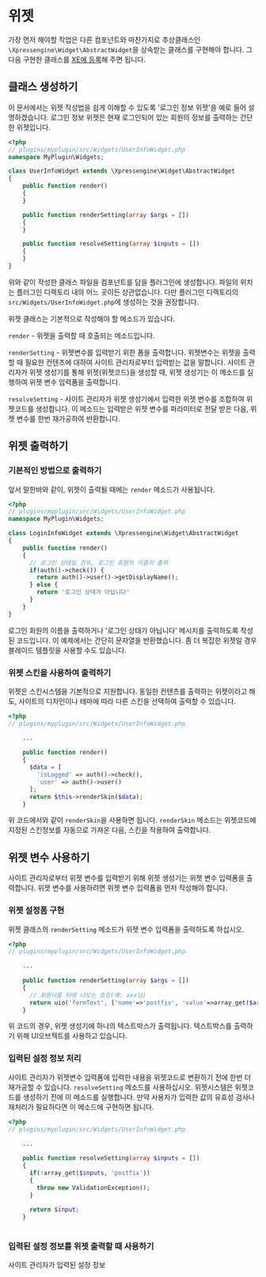 # 위젯

가장 먼저 해야할 작업은 다른 컴포넌트와 마찬가지로 추상클래스인 `\Xpressengine\Widget\AbstractWidget`을 상속받는 클래스를 구현해야 합니다. 그 다음 구현한 클래스를 [XE에 등록](plugin-component.md)해 주면 됩니다.


## 클래스 생성하기

이 문서에서는 위젯 작성법을 쉽게 이해할 수 있도록 '로그인 정보 위젯'을 예로 들어 설명하겠습니다. 로그인 정보 위젯은 현재 로그인되어 있는 회원의 정보를 출력하는 간단한 위젯입니다.

```php
<?php
// plugins/myplugin/src/Widgets/UserInfoWidget.php
namespace MyPlugin\Widgets;

class UserInfoWidget extends \Xpressengine\Widget\AbstractWidget
{
    public function render()
    {
    }

    public function renderSetting(array $args = [])
    {
    }

    public function resolveSetting(array $inputs = [])
    {
    }
}
```

위와 같이 작성한 클래스 파일을 컴포넌트를 담을 플러그인에 생성합니다. 파일의 위치는 플러그인 디렉토리 내의 어느 곳이든 상관없습니다. 다만 플러그인 디렉토리의 `src/Widgets/UserInfoWidget.php`에 생성하는 것을 권장합니다. 

위젯 클래스는 기본적으로 작성해야 할 메소드가 있습니다.

`render` - 위젯을 출력할 때 호출되는 메소드입니다.

`renderSetting` - 위젯변수를 입력받기 위한 폼을 출력합니다. 위젯변수는 위젯을 출력할 때 필요한 컨텐츠에 대하여 사이트 관리자로부터 입력받는 값을 말합니다. 사이트 관리자가 위젯 생성기를 통해 위젯(위젯코드)을 생성할 때, 위젯 생성기는 이 메소드를 실행하여 위젯 변수 입력폼을 출력합니다.

`resolveSetting` - 사이트 관리자가 위젯 생성기에서 입력한 위젯 변수를 조합하여 위젯코드를 생성합니다. 이 메소드는 입력받은 위젯 변수를 파라미터로 전달 받은 다음, 위젯 변수를 한번 재가공하여 반환합니다.


## 위젯 출력하기

### 기본적인 방법으로 출력하기

앞서 말한바와 같이, 위젯이 출력될 때에는 `render` 메소드가 사용됩니다.

```php
<?php
// plugins/myplugin/src/Widgets/UserInfoWidget.php
namespace MyPlugin\Widgets;

class LoginInfoWidget extends \Xpressengine\Widget\AbstractWidget
{
    public function render()
    {
      // 로그인 상태일 경우, 로그인 회원의 이름이 출력
      if(auth()->check()) {
        return auth()->user()->getDisplayName();
      } else {
        return '로그인 상태가 아닙니다'
      }
    }
}
```

로그인 회원의 이름을 출력하거나 '로그인 상태가 아닙니다' 메시지를 출력하도록 작성된 코드입니다. 이 예제에서는 간단히 문자열을 반환했습니다. 좀 더 복잡한 위젯일 경우 블레이드 템플릿을 사용할 수도 있습니다.


### 위젯 스킨을 사용하여 출력하기

위젯은 스킨시스템을 기본적으로 지원합니다. 동일한 컨텐츠를 출력하는 위젯이라고 해도, 사이트의 디자인이나 테마에 따라 다른 스킨을 선택하여 출력할 수 있습니다.

```php
<?php
// plugins/myplugin/src/Widgets/UserInfoWidget.php

    ...
    
    public function render()
    {
      $data = [
        'isLogged' => auth()->check(),
        'user' => auth()->user()
      ];
      return $this->renderSkin($data);
    }

```

위 코드에서와 같이 `renderSkin`을 사용하면 됩니다. `renderSkin` 메소드는 위젯코드에 지정된 스킨정보를 자동으로 가져온 다음, 스킨을 적용하여 출력합니다.


## 위젯 변수 사용하기

사이트 관리자로부터 위젯 변수를 입력받기 위해 위젯 생성기는 위젯 변수 입력폼을 출력합니다. 위젯 변수를 사용하려면 위젯 변수 입력폼을 먼저 작성해야 합니다.

### 위젯 설정폼 구현

위젯 클래스의 `renderSetting` 메소드가 위젯 변수 입력폼을 출력하도록 하십시오.

```php
<?php
// plugins/myplugin/src/Widgets/UserInfoWidget.php

    ...
    
    public function renderSetting(array $args = [])
    {
      // 회원이름 뒤에 나오는 호칭(예: xxx님)
      return uio('formText', ['name'=>'postfix', 'value'=>array_get($args, 'postfix'), 'label'=>'호칭', 'description'=>'회원이름 뒤에 출력될 호칭을 적어주세요']);
    }
```

위 코드의 경우, 위젯 생성기에 하나의 텍스트박스가 출력됩니다. 텍스트박스를 출력하기 위해 UI오브젝트를 사용하고 있습니다.

### 입력된 설정 정보 처리

사이트 관리자가 위젯변수 입력폼에 입력한 내용을 위젯코드로 변환하기 전에 한번 더 재가공할 수 있습니다. `resolveSetting` 메소드를 사용하십시오. 위젯시스템은 위젯코드를 생성하기 전에 이 메소드를 실행합니다. 만약 사용자가 입력한 값의 유효성 검사나 재처리가 필요하다면 이 메소드에 구현하면 됩니다.

```php
<?php
// plugins/myplugin/src/Widgets/UserInfoWidget.php

    ...
    
    public function resolveSetting(array $inputs = [])
    {
      if(!array_get($inputs, 'postfix'))
      {
        throw new ValidationException();
      }
      
      return $input;
    }
    
```


### 입력된 설정 정보를 위젯 출력할 때 사용하기

사이트 관리자가 입력된 설정 정보


